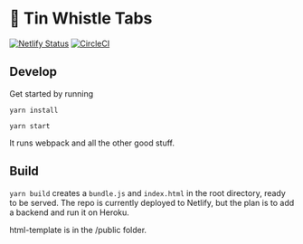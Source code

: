 # :musical_score: Tin Whistle Tabs

[![Netlify Status](https://api.netlify.com/api/v1/badges/39471a4e-5db0-4c97-97bd-bc1a04175f30/deploy-status)](https://app.netlify.com/sites/pied-piper/deploys)
[![CircleCI](https://circleci.com/gh/dehrax/pied-piper/tree/master.svg?style=svg)](https://circleci.com/gh/dehrax/pied-piper/tree/master)

## Develop

Get started by running

`yarn install`

`yarn start`

It runs webpack and all the other good stuff.

## Build

`yarn build` creates a `bundle.js` and `index.html` in the root directory, ready to be served. The repo is currently deployed to Netlify, but the plan is to add a backend and run it on Heroku.

html-template is in the /public folder.
